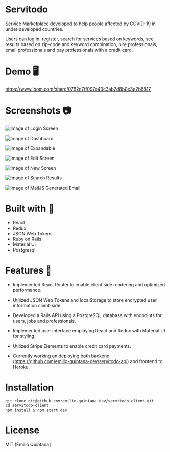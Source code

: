 # Servitodo

Service Marketplace developed to help people affected by COVID-19 in under developed countries. 

Users can log in, register, search for services based on keywords, see results based on zip-code and keyword combination, hire professionals, email professionals and pay professionals with a credit card.

# Demo 🖥️

https://www.loom.com/share/0782c7ff097e49c3ab2d8b0e3e2b8817

# Screenshots 📷

![Image of Login Screen](https://github.com/emilio-quintana-dev/servitodo-client/blob/master/screenshots/login.png)

![Image of Dashboard](https://github.com/emilio-quintana-dev/servitodo-client/blob/master/screenshots/search.png)

![Image of Expandable](https://github.com/emilio-quintana-dev/servitodo-client/blob/master/screenshots/results.png)

![Image of Edit Screen](https://github.com/emilio-quintana-dev/servitodo-client/blob/master/screenshots/profile.png)

![Image of New Screen](https://github.com/emilio-quintana-dev/servitodo-client/blob/master/screenshots/jobs.png)

![Image of Search Results](https://github.com/emilio-quintana-dev/servitodo-client/blob/master/screenshots/reviews.png)

![Image of MailJS Generated Email](https://github.com/emilio-quintana-dev/servitodo-client/blob/master/screenshots/pay.png)


# Built with 🔧
* React
* Redux
* JSON Web Tokens
* Ruby on Rails
* Material UI
* Postgresql

# Features 🌟
* Implemented React Router to enable client side rendering and optimized performance.
* Utilized JSON Web Tokens and localStorage to store encrypted user information client-side.
* Developed a Rails API using a PostgreSQL database with endpoints for users, jobs and professionals.
* Implemented user interface employing React and Redux with Material UI for styling.
* Utilized Stripe Elements to enable credit card payments.

* Currently working on deploying both backend (https://github.com/emilio-quintana-dev/servitodo-api) and frontend to Heroku.

# Installation

```
git clone git@github.com:emilio-quintana-dev/servitodo-client.git
cd servitodo-client
npm install & npm start dev
```

# License 

MIT [Emilio Quintana]

